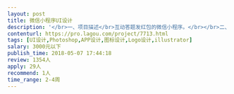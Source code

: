 ```yaml
---                
layout: post       
title: 微信小程序UI设计           
description: '</br>一、项目描述</br>互动答题发红包的微信小程序。</br></br>二、主要功能：</br>用户随机回答5题，包红包分享给好友，好友答对一定数量题目可抢红包。</br></br>三、可参考产品：</br>小程序“百万赢家”中的“默契问答”。</br>'     
contenturl: https://pro.lagou.com/project/7713.html      
tags: [UI设计,Photoshop,APP设计,图标设计,Logo设计,illustrator]            
salary: 3000元以下          
publish_time: 2018-05-07 17:44:18         
review: 1354人                   
apply: 29人                   
recommend: 1人                   
time_range: 2-4周              
---                 
```

